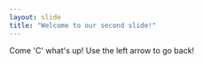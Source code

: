 ```yaml
---
layout: slide
title: "Welcome to our second slide!"
---
```

Come 'C' what's up!
Use the left arrow to go back!
